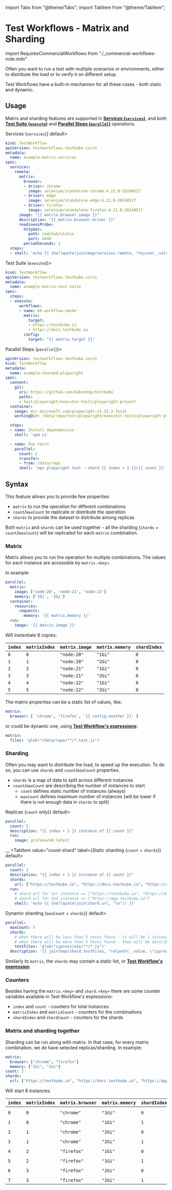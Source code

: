 import Tabs from "@theme/Tabs";
import TabItem from "@theme/TabItem";

# Test Workflows - Matrix and Sharding

import RequiresCommercialWorkflows from "./_commercial-workflows-note.mdx"

<RequiresCommercialWorkflows/>

Often you want to run a test with multiple scenarios or environments,
either to distribute the load or to verify it on different setup.

Test Workflows have a built-in mechanism for all these cases - both static and dynamic.

## Usage

Matrix and sharding features are supported in [**Services (`services`)**](./test-workflows-services.md), and both [**Test Suite (`execute`)**](./test-workflows-test-suites.md) and [**Parallel Steps (`parallel`)**](./test-workflows-parallel.md) operations.

<Tabs>
<TabItem value="services" label={<span>Services (<code>services</code>)</span>} default>

```yaml
kind: TestWorkflow
apiVersion: testworkflows.testkube.io/v1
metadata:
  name: example-matrix-services
spec:
  services:
    remote:
      matrix:
        browser:
        - driver: chrome
          image: selenium/standalone-chrome:4.21.0-20240517
        - driver: edge
          image: selenium/standalone-edge:4.21.0-20240517
        - driver: firefox
          image: selenium/standalone-firefox:4.21.0-20240517
      image: "{{ matrix.browser.image }}"
      description: "{{ matrix.browser.driver }}"
      readinessProbe:
        httpGet:
          path: /wd/hub/status
          port: 4444
        periodSeconds: 1
  steps:
  - shell: 'echo {{ shellquote(join(map(services.remote, "tojson(_.value)"), "\n")) }}'
```

</TabItem>
<TabItem value="execute" label={<span>Test Suite (<code>execute</code>)</span>}>

```yaml
kind: TestWorkflow
apiVersion: testworkflows.testkube.io/v1
metadata:
  name: example-matrix-test-suite
spec:
  steps:
  - execute:
      workflows:
      - name: k6-workflow-smoke
        matrix:
          target:
          - https://testkube.io
          - https://docs.testkube.io
        config:
          target: "{{ matrix.target }}"
```

</TabItem>
<TabItem value="parallel" label={<span>Parallel Steps (<code>parallel</code>)</span>}>

```yaml
apiVersion: testworkflows.testkube.io/v1
kind: TestWorkflow
metadata:
  name: example-sharded-playwright
spec:
  content:
    git:
      uri: https://github.com/kubeshop/testkube
      paths:
      - test/playwright/executor-tests/playwright-project
  container:
    image: mcr.microsoft.com/playwright:v1.32.3-focal
    workingDir: /data/repo/test/playwright/executor-tests/playwright-project

  steps:
  - name: Install dependencies
    shell: 'npm ci'

  - name: Run tests
    parallel:
      count: 2
      transfer:
      - from: /data/repo
      shell: 'npx playwright test --shard {{ index + 1 }}/{{ count }}'
```

</TabItem>
</Tabs>

## Syntax

This feature allows you to provide few properties:

* `matrix` to run the operation for different combinations
* `count`/`maxCount` to replicate or distribute the operation
* `shards` to provide the dataset to distribute among replicas

Both `matrix` and `shards` can be used together - all the sharding (`shards` + `count`/`maxCount`) will be replicated for each `matrix` combination.

### Matrix

Matrix allows you to run the operation for multiple combinations. The values for each instance are accessible by `matrix.<key>`.

In example:

```yaml
parallel:
  matrix:
    image: ['node:20', 'node:21', 'node:22']
    memory: ['1Gi', '2Gi']
  container:
    resources:
      requests:
        memory: '{{ matrix.memory }}'
  run:
    image: '{{ matrix.image }}'
```

Will instantiate 6 copies:

| `index` | `matrixIndex` | `matrix.image` | `matrix.memory` | `shardIndex` |
|---------|---------------|----------------|-----------------|--------------|
| `0`     | `0`           | `"node:20"`    | `"1Gi"`         | `0`          |
| `1`     | `1`           | `"node:20"`    | `"2Gi"`         | `0`          |
| `2`     | `2`           | `"node:21"`    | `"1Gi"`         | `0`          |
| `3`     | `3`           | `"node:21"`    | `"2Gi"`         | `0`          |
| `4`     | `4`           | `"node:22"`    | `"1Gi"`         | `0`          |
| `5`     | `5`           | `"node:22"`    | `"2Gi"`         | `0`          |

The matrix properties can be a static list of values, like:

```yaml
matrix:
  browser: [ 'chrome', 'firefox', '{{ config.another }}' ]
```

or could be dynamic one, using [**Test Workflow's expressions**](test-workflows-expressions.md):

```yaml
matrix:
  files: 'glob("/data/repo/**/*.test.js")'
```

### Sharding

Often you may want to distribute the load, to speed up the execution. To do so, you can use `shards` and `count`/`maxCount` properties.

* `shards` is a map of data to split across different instances
* `count`/`maxCount` are describing the number of instances to start
  * `count` defines static number of instances (always)
  * `maxCount` defines maximum number of instances (will be lower if there is not enough data in `shards` to split)

<Tabs>
<TabItem value="count" label={<span>Replicas (<code>count</code> only)</span>} default>

```yaml
parallel:
  count: 5
  description: "{{ index + 1 }} instance of {{ count }}"
  run:
    image: grafana/k6:latest
```
__
</TabItem>
<TabItem value="count-shard" label={<span>Static sharding (<code>count</code> + <code>shards</code>)</span>} default>

```yaml
parallel:
  count: 2
  description: "{{ index + 1 }} instance of {{ count }}"
  shards:
    url: ["https://testkube.io", "https://docs.testkube.io", "https://app.testkube.io"]
  run:
    # shard.url for 1st instance == ["https://testkube.io", "https://docs.testkube.io"]
    # shard.url for 2nd instance == ["https://app.testkube.io"]
    shell: 'echo {{ shellquote(join(shard.url, "\n")) }}'
```

</TabItem>
<TabItem value="max-count-shard" label={<span>Dynamic sharding (<code>maxCount</code> + <code>shards</code>)</span>} default>

```yaml
parallel:
  maxCount: 5
  shards:
    # when there will be less than 5 tests found - it will be 1 instance per 1 test
    # when there will be more than 5 tests found - they will be distributed similarly to static sharding
    testFiles: 'glob("cypress/e2e/**/*.js")'
  description: '{{ join(map(shard.testFiles, "relpath(_.value, \"cypress/e2e\")"), ", ") }}'
```

</TabItem>
</Tabs>

Similarly to `matrix`, the `shards` may contain a static list, or [**Test Workflow's expression**](test-workflows-expressions.md).

### Counters

Besides having the `matrix.<key>` and `shard.<key>` there are some counter variables available in Test Workflow's expressions:

* `index` and `count` - counters for total instances
* `matrixIndex` and `matrixCount` - counters for the combinations
* `shardIndex` and `shardCount` - counters for the shards

### Matrix and sharding together

Sharding can be run along with matrix. In that case, for every matrix combination, we do have selected replicas/sharding. In example:

```yaml
matrix:
  browser: ["chrome", "firefox"]
  memory: ["1Gi", "2Gi"]
count: 2
shards:
  url: ["https://testkube.io", "https://docs.testkube.io", "https://app.testkube.io"]
```

Will start 8 instances:

| `index` | `matrixIndex` | `matrix.browser` | `matrix.memory` | `shardIndex` | `shard.url`                                           |
|---------|---------------|------------------|-----------------|--------------|-------------------------------------------------------|
| `0`     | `0`           | `"chrome"`       | `"1Gi"`         | `0`          | `["https://testkube.io", "https://docs.testkube.io"]` |
| `1`     | `0`           | `"chrome"`       | `"1Gi"`         | `1`          | `["https://app.testkube.io"]`                         |
| `2`     | `1`           | `"chrome"`       | `"2Gi"`         | `0`          | `["https://testkube.io", "https://docs.testkube.io"]` |
| `3`     | `1`           | `"chrome"`       | `"2Gi"`         | `1`          | `["https://app.testkube.io"]`                         |
| `4`     | `2`           | `"firefox"`      | `"1Gi"`         | `0`          | `["https://testkube.io", "https://docs.testkube.io"]` |
| `5`     | `2`           | `"firefox"`      | `"1Gi"`         | `1`          | `["https://app.testkube.io"]`                         |
| `6`     | `3`           | `"firefox"`      | `"2Gi"`         | `0`          | `["https://testkube.io", "https://docs.testkube.io"]` |
| `7`     | `3`           | `"firefox"`      | `"2Gi"`         | `1`          | `["https://app.testkube.io"]`                         |
